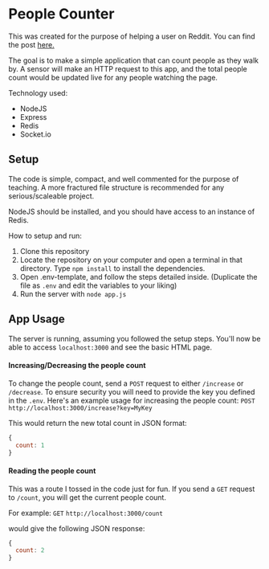 # People Counter

This was created for the purpose of helping a user on Reddit. You can find the post [here.](https://redd.it/7psv27)

The goal is to make a simple application that can count people as they walk by. A sensor will make an HTTP request to this app, and the total people count would be updated live for any people watching the page.

Technology used:
- NodeJS
- Express
- Redis
- Socket.io

## Setup

The code is simple, compact, and well commented for the purpose of teaching. A more fractured file structure is recommended for any serious/scaleable project.

NodeJS should be installed, and you should have access to an instance of Redis.

How to setup and run:
1. Clone this repository
2. Locate the repository on your computer and open a terminal in that directory. Type `npm install` to install the dependencies.
3. Open .env-template, and follow the steps detailed inside. (Duplicate the file as `.env` and edit the variables to your liking)
4. Run the server with `node app.js`

## App Usage
The server is running, assuming you followed the setup steps. You'll now be able to access `localhost:3000` and see the basic HTML page.
  
#### Increasing/Decreasing the people count
To change the people count, send a `POST` request to either `/increase` or `/decrease`. To ensure security you will need to provide the key you defined in the `.env`.
Here's an example usage for increasing the people count:
`POST` `http://localhost:3000/increase?key=MyKey`

This would return the new total count in JSON format:
```javascript
{
  count: 1
}
```

#### Reading the people count
This was a route I tossed in the code just for fun. If you send a `GET` request to `/count`, you will get the current people count.

For example:
`GET` `http://localhost:3000/count`

would give the following JSON response:
```javascript
{
  count: 2
}
```
